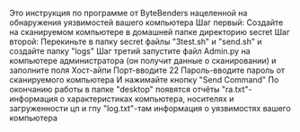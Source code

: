 Это инструкция по программе от ByteBenders нацеленной на обнаружения уязвимостей вашего компьютера
Шаг первый: Создайте на сканируемом компьютере в домашней папке директорию seсret
Шаг второй: Перекиньте в папку secret файлы "3test.sh" и "send.sh" и создайте папку "logs"
Шаг третий запустите файл Admin.py на компьютере администратора (он получит данные о сканировании) и заполните поля
Хост-айпи
Порт-вводите 22
Пароль-вводите пароль от сканируемого компьютера
И нажимайте кнопку "Send Command"
По окончанию работы в папке "desktop" появятся отчёты
"ra.txt"-информация о характеристиках компьютера, носителях и загруженности цп и гпу
"log.txt"-там информация о уязвимостях вашего компьютера
